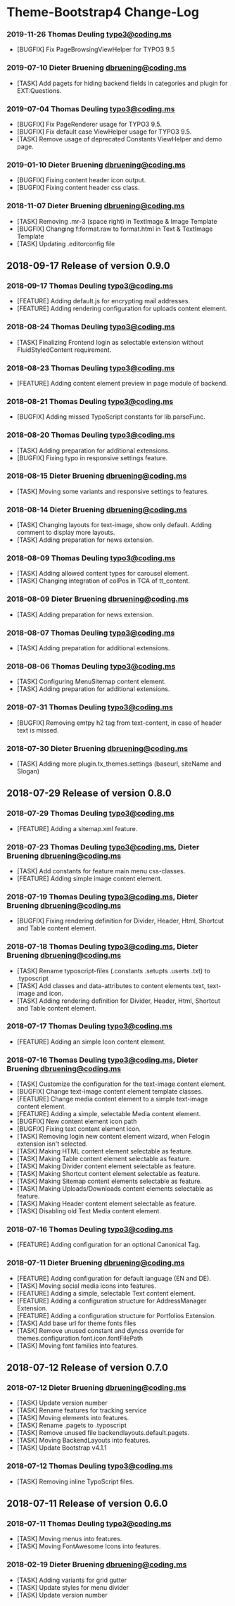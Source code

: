 # Theme-Bootstrap4 Change-Log

### 2019-11-26  Thomas Deuling  <typo3@coding.ms>

*   [BUGFIX] Fix PageBrowsingViewHelper for TYPO3 9.5

### 2019-07-10  Dieter Bruening  <dbruening@coding.ms>

*   [TASK] Add pagets for hiding backend fields in categories and plugin for EXT:Questions.

### 2019-07-04  Thomas Deuling  <typo3@coding.ms>

*   [BUGFIX] Fix PageRenderer usage for TYPO3 9.5.
*   [BUGFIX] Fix default case ViewHelper usage for TYPO3 9.5.
*   [TASK] Remove usage of deprecated Constants ViewHelper and demo page.

### 2019-01-10  Dieter Bruening  <dbruening@coding.ms>

*   [BUGFIX] Fixing content header icon output.
*   [BUGFIX] Fixing content header css class.

### 2018-11-07  Dieter Bruening  <dbruening@coding.ms>

*   [TASK] Removing .mr-3 (space right) in TextImage & Image Template
*   [BUGFIX] Changing f:format.raw to format.html in Text & TextImage Template
*   [TASK] Updating .editorconfig file

## 2018-09-17  Release of version 0.9.0

### 2018-09-17  Thomas Deuling  <typo3@coding.ms>

*   [FEATURE] Adding default.js for encrypting mail addresses.
*   [FEATURE] Adding rendering configuration for uploads content element.

### 2018-08-24  Thomas Deuling  <typo3@coding.ms>

*   [TASK] Finalizing Frontend login as selectable extension without FluidStyledContent requirement.

### 2018-08-23  Thomas Deuling  <typo3@coding.ms>

*   [FEATURE] Adding content element preview in page module of backend.

### 2018-08-21  Thomas Deuling  <typo3@coding.ms>

*   [BUGFIX] Adding missed TypoScript constants for lib.parseFunc.

### 2018-08-20  Thomas Deuling  <typo3@coding.ms>

*   [TASK] Adding preparation for additional extensions.
*   [BUGFIX] Fixing typo in responsive settings feature.

### 2018-08-15  Dieter Bruening  <dbruening@coding.ms>

*   [TASK] Moving some variants and responsive settings to features.

### 2018-08-14  Dieter Bruening  <dbruening@coding.ms>

*   [TASK] Changing layouts for text-image, show only default. Adding comment to display more layouts.
*   [TASK] Adding preparation for news extension.

### 2018-08-09  Thomas Deuling  <typo3@coding.ms>

*   [TASK] Adding allowed content types for carousel element.
*   [TASK] Changing integration of colPos in TCA of tt_content.

### 2018-08-09  Dieter Bruening  <dbruening@coding.ms>

*   [TASK] Adding preparation for news extension.

### 2018-08-07  Thomas Deuling  <typo3@coding.ms>

*   [TASK] Adding preparation for additional extensions.

### 2018-08-06  Thomas Deuling  <typo3@coding.ms>

*   [TASK] Configuring MenuSitemap content element.
*   [TASK] Adding preparation for additional extensions.

### 2018-07-31  Thomas Deuling  <typo3@coding.ms>

*   [BUGFIX] Removing emtpy h2 tag from text-content, in case of header text is missed.


### 2018-07-30  Dieter Bruening <dbruening@coding.ms>

*   [TASK] Adding more plugin.tx_themes.settings (baseurl, siteName and Slogan)



## 2018-07-29  Release of version 0.8.0

### 2018-07-29  Thomas Deuling  <typo3@coding.ms>

*   [FEATURE] Adding a sitemap.xml feature.

### 2018-07-23  Thomas Deuling  <typo3@coding.ms>, Dieter Bruening <dbruening@coding.ms>

*   [TASK] Add constants for feature main menu css-classes.
*   [FEATURE] Adding simple image content element.

### 2018-07-19  Thomas Deuling  <typo3@coding.ms>, Dieter Bruening <dbruening@coding.ms>

*   [BUGFIX] Fixing rendering definition for Divider, Header, Html, Shortcut and Table content element.

### 2018-07-18  Thomas Deuling  <typo3@coding.ms>, Dieter Bruening <dbruening@coding.ms>

*   [TASK] Rename typoscript-files (.constants .setupts .userts .txt) to .typoscript
*   [TASK] Add classes and data-attributes to content elements text, text-image and icon.
*   [TASK] Adding rendering definition for Divider, Header, Html, Shortcut and Table content element.

### 2018-07-17  Thomas Deuling  <typo3@coding.ms>

*   [FEATURE] Adding an simple Icon content element.

### 2018-07-16  Thomas Deuling  <typo3@coding.ms>, Dieter Bruening <dbruening@coding.ms>

*   [TASK] Customize the configuration for the text-image content element.
*   [BUGFIX] Change text-image content element template classes.
*   [FEATURE] Change media content element to a simple text-image content element.
*   [FEATURE] Adding a simple, selectable Media content element.
*   [BUGFIX] New content element icon path
*   [BUGFIX] Fixing text content element icon.
*   [TASK] Removing login new content element wizard, when Felogin extension isn't selected.
*   [TASK] Making HTML content element selectable as feature.
*   [TASK] Making Table content element selectable as feature.
*   [TASK] Making Divider content element selectable as feature.
*   [TASK] Making Shortcut content element selectable as feature.
*   [TASK] Making Sitemap content elements selectable as feature.
*   [TASK] Making Uploads/Downloads content elements selectable as feature.
*   [TASK] Making Header content element selectable as feature.
*   [TASK] Disabling old Text Media content element.

### 2018-07-16  Thomas Deuling  <typo3@coding.ms>

*   [FEATURE] Adding configuration for an optional Canonical Tag.

### 2018-07-11  Dieter Bruening <dbruening@coding.ms>

*   [FEATURE] Adding configuration for default language (EN and DE).
*   [TASK] Moving social media icons into features.
*   [FEATURE] Adding a simple, selectable Text content element.
*   [FEATURE] Adding a configuration structure for AddressManager Extension.
*   [FEATURE] Adding a configuration structure for Portfolios Extension.
*   [TASK] Add base url for theme fonts files
*   [TASK] Remove unused constant and dyncss override for themes.configuration.font.icon.fontFilePath
*   [TASK] Moving font families into features.



## 2018-07-12  Release of version 0.7.0

### 2018-07-12  Dieter Bruening <dbruening@coding.ms>

*   [TASK] Update version number
*   [TASK] Rename features for tracking service
*   [TASK] Moving elements into features.
*   [TASK] Rename .pagets to .typoscript
*   [TASK] Remove unused file backendlayouts.default.pagets.
*   [TASK] Moving BackendLayouts into features.
*   [TASK] Update Bootstrap v4.1.1

### 2018-07-12  Thomas Deuling  <typo3@coding.ms>

*   [TASK] Removing inline TypoScript files.



## 2018-07-11  Release of version 0.6.0

### 2018-07-11  Thomas Deuling  <typo3@coding.ms>

*   [TASK] Moving menus into features.
*   [TASK] Moving FontAwesome Icons into features.

### 2018-02-19  Dieter Bruening <dbruening@coding.ms>

*   [TASK] Adding variants for grid gutter
*   [TASK] Update styles for menu divider
*   [TASK] Update version number
